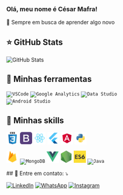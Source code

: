 ### Olá, meu nome é César Mafra!

🌟 Sempre em busca de aprender algo novo

## ⭐ GitHub Stats

![GitHub Stats](https://github-readme-stats.vercel.app/api?username=cesarmafra&show_icons=true&theme=synthwave)

## 💼 Minhas ferramentas

<code><img height="32" src="https://uxwing.com/wp-content/themes/uxwing/download/brands-and-social-media/visual-studio-code-icon.png" alt="VSCode"/></code>
<code><img height="32" src="https://uxwing.com/wp-content/themes/uxwing/download/brands-and-social-media/google-analytics-icon.png" alt="Google Analytics"/></code>
<code><img height="32" src="https://seeklogo.com/images/G/google-data-studio-logo-6577854870-seeklogo.com.png" alt="Data Studio"/>
</code>
<code><img height="32" src="https://uxwing.com/wp-content/themes/uxwing/download/brands-and-social-media/android-studio-icon.png" alt="Android Studio"/></code>

## 🚀 Minhas skills

<p align="left">
<code><img height="32" src="https://raw.githubusercontent.com/github/explore/80688e429a7d4ef2fca1e82350fe8e3517d3494d/topics/css/css.png" alt="CSS"/></code>
<code><img height="32" src="https://raw.githubusercontent.com/github/explore/80688e429a7d4ef2fca1e82350fe8e3517d3494d/topics/bootstrap/bootstrap.png" alt="Bootstrap"/></code>
<code><img height="32" src="https://raw.githubusercontent.com/github/explore/80688e429a7d4ef2fca1e82350fe8e3517d3494d/topics/react/react.png" alt="React"/></code>
<code><img height="32" src="https://raw.githubusercontent.com/github/explore/80688e429a7d4ef2fca1e82350fe8e3517d3494d/topics/flutter/flutter.png" alt="Flutter"/></code>
<code><img height="32" src="https://raw.githubusercontent.com/github/explore/80688e429a7d4ef2fca1e82350fe8e3517d3494d/topics/angular/angular.png" alt="Angular"/></code>
<code><img height="32" src="https://raw.githubusercontent.com/github/explore/80688e429a7d4ef2fca1e82350fe8e3517d3494d/topics/python/python.png" alt="Python"/></code>
</p>

<p align="left">
<code><img height="32" src="https://raw.githubusercontent.com/github/explore/80688e429a7d4ef2fca1e82350fe8e3517d3494d/topics/firebase/firebase.png" alt="Firebase"/></code>
<code><img height="32" src="https://seeklogo.com/images/M/mongodb-logo-D13D67C930-seeklogo.com.png" alt="MongoDB"/></code>
<code><img height="32" src="https://raw.githubusercontent.com/github/explore/80688e429a7d4ef2fca1e82350fe8e3517d3494d/topics/vue/vue.png" alt="Vue JS"/></code>
<code><img height="32" src="https://raw.githubusercontent.com/github/explore/80688e429a7d4ef2fca1e82350fe8e3517d3494d/topics/nodejs/nodejs.png" alt="Nodejs"/></code>
<code><img height="32" src="https://raw.githubusercontent.com/github/explore/80688e429a7d4ef2fca1e82350fe8e3517d3494d/topics/es6/es6.png" alt="ECMAScript 6"/></code>
<code><img height="32" src="https://static-00.iconduck.com/assets.00/java-icon-1511x2048-6ikx8301.png" alt="Java"/></code>
</p>

<p align="left">
 ## 💌 Entre em contato: ⤵️
</p>

<p align="left">
<a href="https://www.linkedin.com/in/lailson-mafra/" title="LinkedIn"><img src="https://img.shields.io/badge/-Linkedin-0e76a8?style=flat-square&logo=Linkedin&logoColor=white" alt="LinkedIn"/></a>
<a href="https://wa.me/5511977158306?text=Ol%C3%A1+C%C3%A9sar%2C+tudo+bem%3F" title="WhatsApp"><img src="https://img.shields.io/badge/-WhatsApp-25d366?style=flat-square&labelColor=25d366&logo=whatsapp&logoColor=white" alt="WhatsApp"/></a>
<a href="https://www.instagram.com/lcesar_mafra/" title="Instagram"><img src="https://img.shields.io/badge/-Instagram-DF0174?style=flat-square&labelColor=DF0174&logo=instagram&logoColor=white" alt="Instagram"/></a>
</p>